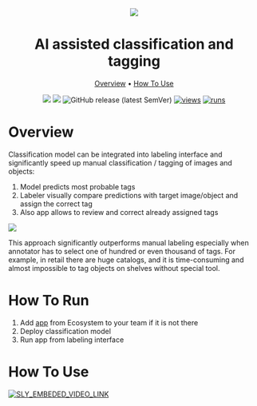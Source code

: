 <div align="center" markdown>
<img src="https://user-images.githubusercontent.com/106374579/183400675-0179be6c-828b-4a5c-a7ad-1948030d745c.png"/>

# AI assisted classification and tagging

<p align="center">
  <a href="#Overview">Overview</a> •
  <a href="#How-To-Run">How To Use</a>
</p>


[![](https://img.shields.io/badge/supervisely-ecosystem-brightgreen)](https://ecosystem.supervisely.com/apps/supervisely-ecosystem/ai-assisted-classification)
[![](https://img.shields.io/badge/slack-chat-green.svg?logo=slack)](https://supervisely.com/slack)
![GitHub release (latest SemVer)](https://img.shields.io/github/v/release/supervisely-ecosystem/ai-assisted-classification)
[![views](https://app.supervisely.com/img/badges/views/supervisely-ecosystem/ai-assisted-classification.png)](https://supervisely.com)
[![runs](https://app.supervisely.com/img/badges/runs/supervisely-ecosystem/ai-assisted-classification.png)](https://supervisely.com)

</div>

# Overview

Classification model can be integrated into labeling interface and significantly speed up manual classification / tagging of images and objects:
1. Model predicts most probable tags
2. Labeler visually compare predictions with target image/object and assign the correct tag
3. Also app allows to review and correct already assigned tags

<img src="https://i.imgur.com/oNwH6wn.png">

This approach significantly outperforms manual labeling especially when annotator has to select one of hundred or even 
thousand of tags. For example, in retail there are huge catalogs, and it is time-consuming and almost impossible to tag 
objects on shelves without special tool.



# How To Run

1. Add [app](https://ecosystem.supervisely.com/apps/supervisely-ecosystem/ai-assisted-classification) from Ecosystem to your team if it is not there
2. Deploy classification model
3. Run app from labeling interface

# How To Use

<a data-key="sly-embeded-video-link" href="https://youtu.be/jsekl7Zer3Q" data-video-code="jsekl7Zer3Q">
    <img src="https://i.imgur.com/rC0T16K.png" alt="SLY_EMBEDED_VIDEO_LINK"  style="max-width:70%;">
</a>





